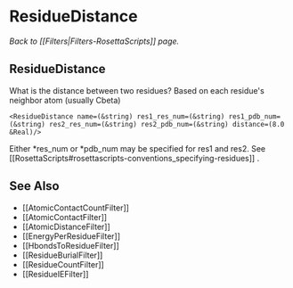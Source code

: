 # ResidueDistance
*Back to [[Filters|Filters-RosettaScripts]] page.*
## ResidueDistance

What is the distance between two residues? Based on each residue's neighbor atom (usually Cbeta)

```
<ResidueDistance name=(&string) res1_res_num=(&string) res1_pdb_num=(&string) res2_res_num=(&string) res2_pdb_num=(&string) distance=(8.0 &Real)/>
```

Either \*res\_num or \*pdb\_num may be specified for res1 and res2. See [[RosettaScripts#rosettascripts-conventions_specifying-residues]] .

## See Also

* [[AtomicContactCountFilter]]
* [[AtomicContactFilter]]
* [[AtomicDistanceFilter]]
* [[EnergyPerResidueFilter]]
* [[HbondsToResidueFilter]]
* [[ResidueBurialFilter]]
* [[ResidueCountFilter]]
* [[ResidueIEFilter]]

